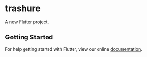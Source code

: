# trashure

A new Flutter project.

## Getting Started

For help getting started with Flutter, view our online
[documentation](https://flutter.io/).
